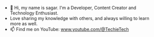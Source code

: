 - 👋 Hi, my name is sagar. I'm a Developer, Content Creator and Technology Enthusiast.
- Love sharing my knowledge with others, and always willing to learn more as well.
- 📫 Find me on YouTube: www.youtube.com/@TechieTech



<!---
TechieSagar/TechieSagar is a ✨ special ✨ repository because its `README.md` (this file) appears on your GitHub profile.
You can click the Preview link to take a look at your changes.

- 💞️ I’m looking to collaborate on ...
- 📫 How to reach me ...
- 😄 Pronouns: ...
- ⚡ Fun fact: ...
- 👀 I’m interested in C, C++, Java, Python
- 🌱 I’m currently learning C++
👋 Hi, my name is sagar. I'm a Developer, Content Creator and Technology Enthusiast.
Love sharing my knowledge with others, and always willing to learn more as well.
📫 Find me on YouTube: www.youtube.com/@TechieTech
🌟 Check out my online courses: 
☕ Buy me a Coffee: https://ko-fi.com/
--->
